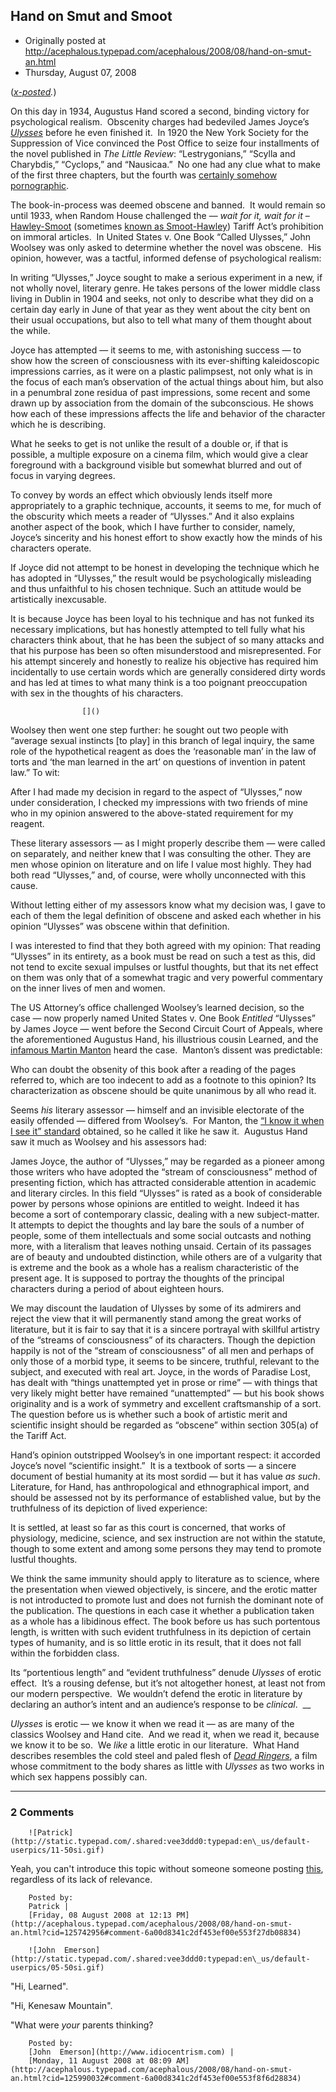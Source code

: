 ## Hand on Smut and Smoot

 * Originally posted at http://acephalous.typepad.com/acephalous/2008/08/hand-on-smut-an.html
 * Thursday, August 07, 2008



(_[x-posted](http://edgeofthewest.wordpress.com/2008/08/07/hand-on-smut-and-smoot/)._)

On this day in 1934, Augustus Hand scored a second, binding victory
for psychological realism.  Obscenity charges had bedeviled James Joyce’s [_Ulysses_](http://edgeofthewest.wordpress.com/2008/06/16/today-in-history/)
before he even finished it.  In 1920 the New York Society for the
Suppression of Vice convinced the Post Office to seize four
installments of the novel published in _The Little Review_:
“Lestrygonians,” “Scylla and Charybdis,” “Cyclops,” and “Nausicaa.”  No
one had any clue what to make of the first three chapters, but the
fourth was [certainly somehow pornographic](http://acephalous.typepad.com/acephalous/2008/06/today-in-histor.html#comment-119413732).

The book-in-process was deemed obscene and banned.  It would remain so until 1933, when Random House challenged the — _wait for it, wait for it_ – [Hawley-Smoot](http://edgeofthewest.wordpress.com/2008/06/19/nomenclature/) (sometimes [known as Smoot-Hawley](http://edgeofthewest.wordpress.com/2008/06/17/asinine/))
Tariff Act’s prohibition on immoral articles.  In United States v. One
Book “Called Ulysses,” John Woolsey was only asked to determine whether
the novel was obscene.  His opinion, however, was a tactful, informed
defense of psychological realism:

In writing “Ulysses,” Joyce sought to make a serious
experiment in a new, if not wholly novel, literary genre. He takes
persons of the lower middle class living in Dublin in 1904 and seeks,
not only to describe what they did on a certain day early in June of
that year as they went about the city bent on their usual occupations,
but also to tell what many of them thought about the while.

Joyce has attempted — it seems to me, with astonishing success — to
show how the screen of consciousness with its ever-shifting
kaleidoscopic impressions carries, as it were on a plastic palimpsest,
not only what is in the focus of each man’s observation of the actual
things about him, but also in a penumbral zone residua of past
impressions, some recent and some drawn up by association from the
domain of the subconscious. He shows how each of these impressions
affects the life and behavior of the character which he is describing.

What he seeks to get is not unlike the result of a double or, if
that is possible, a multiple exposure on a cinema film, which would
give a clear foreground with a background visible but somewhat blurred
and out of focus in varying degrees.

To convey by words an effect which obviously lends itself more
appropriately to a graphic technique, accounts, it seems to me, for
much of the obscurity which meets a reader of “Ulysses.” And it also
explains another aspect of the book, which I have further to consider,
namely, Joyce’s sincerity and his honest effort to show exactly how the
minds of his characters operate.

If Joyce did not attempt to be honest in developing the technique
which he has adopted in “Ulysses,” the result would be psychologically
misleading and thus unfaithful to his chosen technique. Such an
attitude would be artistically inexcusable.

It is because Joyce has been loyal to his technique and has not
funked its necessary implications, but has honestly attempted to tell
fully what his characters think about, that he has been the subject of
so many attacks and that his purpose has been so often misunderstood
and misrepresented. For his attempt sincerely and honestly to realize
his objective has required him incidentally to use certain words which
are generally considered dirty words and has led at times to what many
think is a too poignant preoccupation with sex in the thoughts of his
characters.
		

					[]()
			

Woolsey then went one step further: he sought out two people with
“average sexual instincts [to play] in this branch of legal inquiry,
the same role of the hypothetical reagent as does the ‘reasonable man’
in the law of torts and ‘the man learned in the art’ on questions of
invention in patent law.” To wit:

After I had made my decision in regard to the aspect of
“Ulysses,” now under consideration, I checked my impressions with two
friends of mine who in my opinion answered to the above-stated
requirement for my reagent.

These literary assessors — as I might properly describe them — were
called on separately, and neither knew that I was consulting the other.
They are men whose opinion on literature and on life I value most
highly. They had both read “Ulysses,” and, of course, were wholly
unconnected with this cause.

Without letting either of my assessors know what my decision was, I
gave to each of them the legal definition of obscene and asked each
whether in his opinion “Ulysses” was obscene within that definition.

I was interested to find that they both agreed with my opinion: That
reading “Ulysses” in its entirety, as a book must be read on such a
test as this, did not tend to excite sexual impulses or lustful
thoughts, but that its net effect on them was only that of a somewhat
tragic and very powerful commentary on the inner lives of men and women.

The US Attorney’s office challenged Woolsey’s learned decision, so the case — now properly named United States v. One Book _Entitled_
“Ulysses” by James Joyce — went before the Second Circuit Court of
Appeals, where the aforementioned Augustus Hand, his illustrious cousin
Learned, and the [infamous Martin Manton](http://law.jrank.org/pages/2961/Martin-T-Manton-Trial-1939--Without-Regard-Merits.html) heard the case.  Manton’s dissent was predictable:

Who can doubt the obsenity of
this book after a reading of the pages referred to, which are too
indecent to add as a footnote to this opinion? Its characterization as
obscene should be quite unanimous by all who read it.

Seems _his_ literary assessor — himself and an invisible electorate of the easily offended — differed from Woolsey’s.  For Manton, the [“I know it when I see it” standard](http://en.wikipedia.org/wiki/I\_know\_it\_when\_I\_see\_it) obtained, so he called it like he saw it.  Augustus Hand saw it much as Woolsey and his assessors had:

James Joyce, the author of “Ulysses,” may be regarded as
a pioneer among those writers who have adopted the “stream of
consciousness” method of presenting fiction, which has attracted
considerable attention in academic and literary circles. In this field
“Ulysses” is rated as a book of considerable power by persons whose
opinions are entitled to weight. Indeed it has become a sort of
contemporary classic, dealing with a new subject-matter. It attempts to
depict the thoughts and lay bare the souls of a number of people, some
of them intellectuals and some social outcasts and nothing more, with a
literalism that leaves nothing unsaid. Certain of its passages are of
beauty and undoubted distinction, while others are of a vulgarity that
is extreme and the book as a whole has a realism characteristic of the
present age. It is supposed to portray the thoughts of the principal
characters during a period of about eighteen hours.

We may discount the laudation of Ulysses by some of its admirers and
reject the view that it will permanently stand among the great works of
literature, but it is fair to say that it is a sincere portrayal with
skillful artistry of the “streams of consciousness” of its characters.
Though the depiction happily is not of the “stream of consciousness” of
all men and perhaps of only those of a morbid type, it seems to be
sincere, truthful, relevant to the subject, and executed with real art.
Joyce, in the words of Paradise Lost, has dealt with “things
unattempted yet in prose or rime” — with things that very likely might
better have remained “unattempted” — but his book shows originality and
is a work of symmetry and excellent craftsmanship of a sort. The
question before us is whether such a book of artistic merit and
scientific insight should be regarded as “obscene” within section
305(a) of the Tariff Act.

Hand’s opinion outstripped Woolsey’s in one important respect: it
accorded Joyce’s novel “scientific insight.”  It is a textbook of sorts
— a sincere document of bestial humanity at its most sordid — but it
has value _as such_.  Literature, for Hand, has anthropological
and ethnographical import, and should be assessed not by its
performance of established value, but by the truthfulness of its
depiction of lived experience:

It is settled, at least so
far as this court is concerned, that works of physiology, medicine,
science, and sex instruction are not within the statute, though to some
extent and among some persons they may tend to promote lustful
thoughts. 

We think the same immunity
should apply to literature as to science, where the presentation when
viewed objectively, is sincere, and the erotic matter is not
introducted to promote lust and does not furnish the dominant note of
the publication. The questions in each case it whether a publication
taken as a whole has a libidinous effect. The book before us has such
portentous length, is written with such evident truthfulness in its
depiction of certain types of humanity, and is so little erotic in its
result, that it does not fall within the forbidden class.

Its “portentious length” and “evident truthfulness” denude _Ulysses_
of erotic effect.  It’s a rousing defense, but it’s not altogether
honest, at least not from our modern perspective.  We wouldn’t defend
the erotic in literature by declaring an author’s intent and an
audience’s response to be _clinical_.  __

_Ulysses_ is erotic — we know it when we read it — as are
many of the classics Woolsey and Hand cite.  And we read it, when we
read it, because we know it to be so.  We _like_ a little erotic in our literature.  What Hand describes resembles the cold steel and paled flesh of [_Dead Ringers_](http://www.amazon.com/exec/obidos/ASIN/1559408871/diesekoschmar-20), a film whose commitment to the body shares as little with _Ulysses_ as two works in which sex happens possibly can.

			

* * *

### 2 Comments 

		

                
[]()

	

		![Patrick](http://static.typepad.com/.shared:vee3ddd0:typepad:en\_us/default-userpics/11-50si.gif)
	

	

		

Yeah, you can't introduce this topic without someone someone posting [this](http://www.youtube.com/watch?v=C-S54bbX6eA), regardless of its lack of relevance.  


	

		Posted by:
		Patrick |
		[Friday, 08 August 2008 at 12:13 PM](http://acephalous.typepad.com/acephalous/2008/08/hand-on-smut-an.html?cid=125742956#comment-6a00d8341c2df453ef00e553f27db08834)

[]()

	

		![John  Emerson](http://static.typepad.com/.shared:vee3ddd0:typepad:en\_us/default-userpics/05-50si.gif)
	

	

		

"Hi, Learned".

"Hi, Kenesaw Mountain".

"What were _your_ parents thinking? 

	

		Posted by:
		[John  Emerson](http://www.idiocentrism.com) |
		[Monday, 11 August 2008 at 08:09 AM](http://acephalous.typepad.com/acephalous/2008/08/hand-on-smut-an.html?cid=125990032#comment-6a00d8341c2df453ef00e553f8f6d28834)

		

        